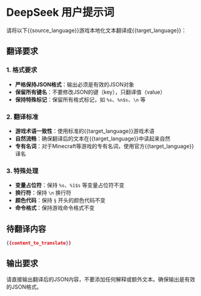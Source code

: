 # DeepSeek 用户提示词

请将以下{{source_language}}游戏本地化文本翻译成{{target_language}}：

## 翻译要求

### 1. 格式要求

- **严格保持JSON格式**：输出必须是有效的JSON对象
- **保留所有键名**：不要修改JSON的键（key），只翻译值（value）
- **保持特殊标记**：保留所有格式标记，如 `%s`、`%n$s`、`\n` 等

### 2. 翻译标准

- **游戏术语一致性**：使用标准的{{target_language}}游戏术语
- **自然流畅**：确保翻译后的文本在{{target_language}}中读起来自然
- **专有名词**：对于Minecraft等游戏的专有名词，使用官方{{target_language}}译名

### 3. 特殊处理

- **变量占位符**：保持 `%s`、`%1$s` 等变量占位符不变
- **换行符**：保持 `\n` 换行符
- **颜色代码**：保持 `§` 开头的颜色代码不变
- **命令格式**：保持游戏命令格式不变

## 待翻译内容

```json
{{content_to_translate}}
```

## 输出要求

请直接输出翻译后的JSON内容，不要添加任何解释或额外文本。确保输出是有效的JSON格式。
